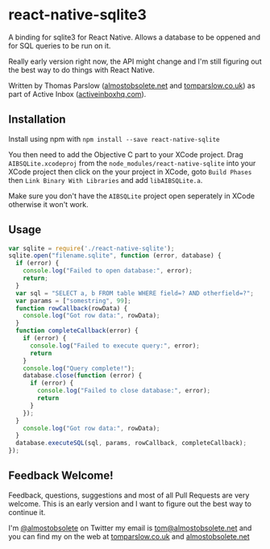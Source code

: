 # react-native-sqlite3

A binding for sqlite3 for React Native. Allows a database to be oppened and for SQL queries to be run on it.

Really early version right now, the API might change and I'm still figuring out the best way to do things with React Native.

Written by Thomas Parslow
([almostobsolete.net](http://almostobsolete.net) and
[tomparslow.co.uk](http://tomparslow.co.uk)) as part of Active Inbox
([activeinboxhq.com](http://activeinboxhq.com/)).

## Installation

Install using npm with `npm install --save react-native-sqlite`

You then need to add the Objective C part to your XCode project. Drag
`AIBSQLite.xcodeproj` from the `node_modules/react-native-sqlite` into
your XCode project then click on the your project in XCode, goto
`Build Phases` then `Link Binary With Libraries` and add
`libAIBSQLite.a`.

Make sure you don't have the `AIBSQLite` project open seperately in
XCode otherwise it won't work.

## Usage

```javascript
var sqlite = require('./react-native-sqlite');
sqlite.open("filename.sqlite", function (error, database) {
  if (error) {
    console.log("Failed to open database:", error);
    return;
  }
  var sql = "SELECT a, b FROM table WHERE field=? AND otherfield=?";
  var params = ["somestring", 99];
  function rowCallback(rowData) {
    console.log("Got row data:", rowData);
  }
  function completeCallback(error) {
    if (error) {
      console.log("Failed to execute query:", error);
      return
    }
    console.log("Query complete!");
    database.close(function (error) {
      if (error) {
        console.log("Failed to close database:", error);
        return
      }
    });
  }
    console.log("Got row data:", rowData);
  }
  database.executeSQL(sql, params, rowCallback, completeCallback);
});
```

## Feedback Welcome!

Feedback, questions, suggestions and most of all Pull Requests are
very welcome. This is an early version and I want to figure out the
best way to continue it.

I'm [@almostobsolete](http://twitter.com/almostobsolete) on Twitter my
email is [tom@almostobsolete.net](mailto:tom@almostobsolete.net) and
you can find my on the web at
[tomparslow.co.uk](http://tomparslow.co.uk) and
[almostobsolete.net](http://almostobsolete.net)